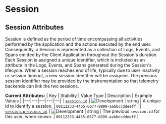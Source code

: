<!-- NOTE: THIS FILE IS AUTOGENERATED. DO NOT EDIT BY HAND. -->
<!-- see templates/registry/markdown/attribute_namespace.md.j2 -->

# Session

## Session Attributes

Session is defined as the period of time encompassing all activities performed by the application and the actions executed by the end user.
Consequently, a Session is represented as a collection of Logs, Events, and Spans emitted by the Client Application throughout the Session's duration. Each Session is assigned a unique identifier, which is included as an attribute in the Logs, Events, and Spans generated during the Session's lifecycle.
When a session reaches end of life, typically due to user inactivity or session timeout, a new session identifier will be assigned. The previous session identifier may be provided by the instrumentation so that telemetry backends can link the two sessions.

**Current Attributes:**
| Key | Stability | Value Type | Description | Example Values |
|---|---|---|---|---|
| <a id="session-id" href="#session-id">`session.id`</a> | ![Development](https://img.shields.io/badge/-development-blue) | string | A unique id to identify a session. | `00112233-4455-6677-8899-aabbccddeeff` |
| <a id="session-previous-id" href="#session-previous-id">`session.previous_id`</a> | ![Development](https://img.shields.io/badge/-development-blue) | string | The previous `session.id` for this user, when known. | `00112233-4455-6677-8899-aabbccddeeff` |
